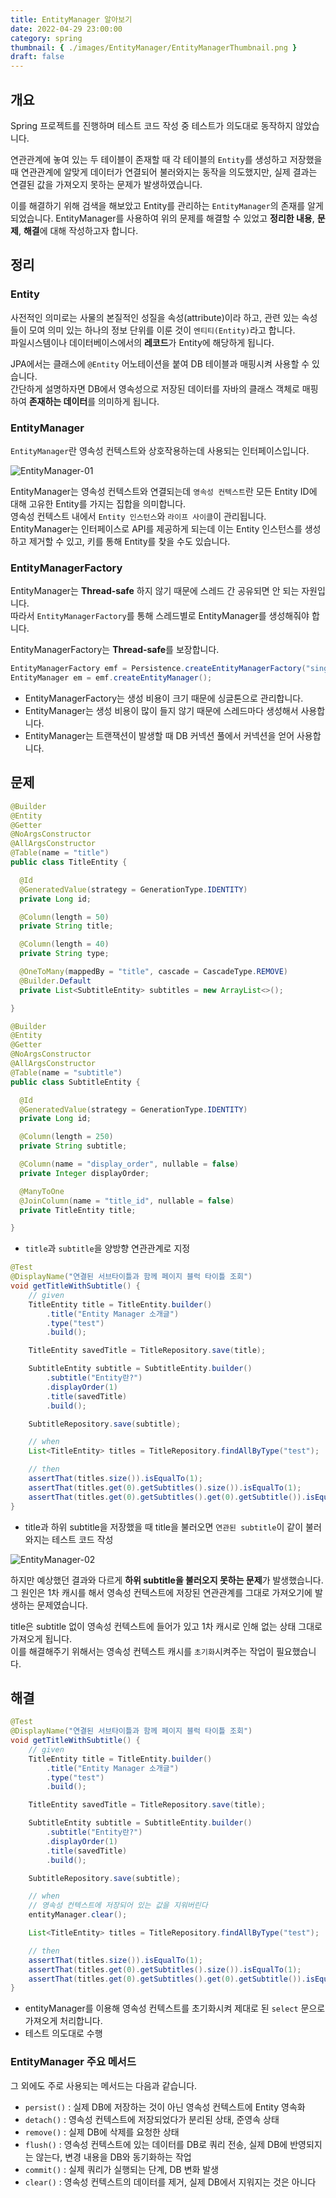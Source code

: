 ```yaml
---
title: EntityManager 알아보기
date: 2022-04-29 23:00:00
category: spring
thumbnail: { ./images/EntityManager/EntityManagerThumbnail.png }
draft: false
---
```


## 개요

Spring 프로젝트를 진행하며 테스트 코드 작성 중 테스트가 의도대로 동작하지 않았습니다.

연관관계에 놓여 있는 두 테이블이 존재할 때 각 테이블의 `Entity`를 생성하고 저장했을 때 연관관계에 알맞게 데이터가 연결되어 불러와지는 동작을 의도했지만, 실제 결과는 연결된 값을 가져오지 못하는 문제가 발생하였습니다.

이를 해결하기 위해 검색을 해보았고 Entity를 관리하는 `EntityManager`의 존재를 알게 되었습니다.
EntityManager를 사용하여 위의 문제를 해결할 수 있었고 **정리한 내용**, **문제**, **해결**에 대해 작성하고자 합니다.

## 정리

### Entity

사전적인 의미로는 사물의 본질적인 성질을 속성(attribute)이라 하고, 관련 있는 속성들이 모여 의미 있는 하나의 정보 단위를 이룬 것이 `엔티티(Entity)`라고 합니다.<br>
파일시스템이나 데이터베이스에서의 **레코드**가 Entity에 해당하게 됩니다.

JPA에서는 클래스에 `@Entity` 어노테이션을 붙여 DB 테이블과 매핑시켜 사용할 수 있습니다.<br>
간단하게 설명하자면 DB에서 영속성으로 저장된 데이터를 자바의 클래스 객체로 매핑하여 **존재하는 데이터**를 의미하게 됩니다.

### EntityManager

`EntityManager`란 영속성 컨텍스트와 상호작용하는데 사용되는 인터페이스입니다.

![EntityManager-01](./images/EntityManager/EntityManager-01.png)

EntityManager는 영속성 컨텍스트와 연결되는데 `영속성 컨텍스트`란 모든 Entity ID에 대해 고유한 Entity를 가지는 집합을 의미합니다.<br>
영속성 컨텍스트 내에서 `Entity 인스턴스`와 `라이프 사이클`이 관리됩니다.<br>
EntityManager는 인터페이스로 API를 제공하게 되는데 이는 Entity 인스턴스를 생성하고 제거할 수 있고, 키를 통해 Entity를 찾을 수도 있습니다.

### EntityManagerFactory

EntityManager는 **Thread-safe** 하지 않기 때문에 스레드 간 공유되면 안 되는 자원입니다.<br>
따라서 `EntityManagerFactory`를 통해 스레드별로 EntityManager를 생성해줘야 합니다.

EntityManagerFactory는 **Thread-safe**를 보장합니다.

```java
EntityManagerFactory emf = Persistence.createEntityManagerFactory("singleton");
EntityManager em = emf.createEntityManager();
```

- EntityManagerFactory는 생성 비용이 크기 때문에 싱글톤으로 관리합니다.
- EntityManager는 생성 비용이 많이 들지 않기 때문에 스레드마다 생성해서 사용합니다.
- EntityManager는 트랜잭션이 발생할 때 DB 커넥션 풀에서 커넥션을 얻어 사용합니다.

## 문제

```java
@Builder
@Entity
@Getter
@NoArgsConstructor
@AllArgsConstructor
@Table(name = "title")
public class TitleEntity {

  @Id
  @GeneratedValue(strategy = GenerationType.IDENTITY)
  private Long id;

  @Column(length = 50)
  private String title;

  @Column(length = 40)
  private String type;

  @OneToMany(mappedBy = "title", cascade = CascadeType.REMOVE)
  @Builder.Default
  private List<SubtitleEntity> subtitles = new ArrayList<>();

}
```

```java
@Builder
@Entity
@Getter
@NoArgsConstructor
@AllArgsConstructor
@Table(name = "subtitle")
public class SubtitleEntity {

  @Id
  @GeneratedValue(strategy = GenerationType.IDENTITY)
  private Long id;

  @Column(length = 250)
  private String subtitle;

  @Column(name = "display_order", nullable = false)
  private Integer displayOrder;

  @ManyToOne
  @JoinColumn(name = "title_id", nullable = false)
  private TitleEntity title;

}
```

- `title`과 `subtitle`을 양방향 연관관계로 지정

```java
@Test
@DisplayName("연결된 서브타이틀과 함께 페이지 블럭 타이틀 조회")
void getTitleWithSubtitle() {
    // given
    TitleEntity title = TitleEntity.builder()
        .title("Entity Manager 소개글")
        .type("test")
        .build();

    TitleEntity savedTitle = TitleRepository.save(title);

    SubtitleEntity subtitle = SubtitleEntity.builder()
        .subtitle("Entity란?")
        .displayOrder(1)
        .title(savedTitle)
        .build();

    SubtitleRepository.save(subtitle);

    // when
    List<TitleEntity> titles = TitleRepository.findAllByType("test");

    // then
    assertThat(titles.size()).isEqualTo(1);
    assertThat(titles.get(0).getSubtitles().size()).isEqualTo(1);
    assertThat(titles.get(0).getSubtitles().get(0).getSubtitle()).isEqualTo("Entity란?");
}
```

- title과 하위 subtitle을 저장했을 때 title을 불러오면 `연관된 subtitle`이 같이 불러와지는 테스트 코드 작성

![EntityManager-02](./images/EntityManager/EntityManager-02.png)

하지만 예상했던 결과와 다르게 **하위 subtitle을 불러오지 못하는 문제**가 발생했습니다.<br>
그 원인은 1차 캐시를 해서 영속성 컨텍스트에 저장된 연관관계를 그대로 가져오기에 발생하는 문제였습니다.

title은 subtitle 없이 영속성 컨텍스트에 들어가 있고 1차 캐시로 인해 없는 상태 그대로 가져오게 됩니다.<br>
이를 해결해주기 위해서는 영속성 컨텍스트 캐시를 `초기화`시켜주는 작업이 필요했습니다.

## 해결

```java
@Test
@DisplayName("연결된 서브타이틀과 함께 페이지 블럭 타이틀 조회")
void getTitleWithSubtitle() {
    // given
    TitleEntity title = TitleEntity.builder()
        .title("Entity Manager 소개글")
        .type("test")
        .build();

    TitleEntity savedTitle = TitleRepository.save(title);

    SubtitleEntity subtitle = SubtitleEntity.builder()
        .subtitle("Entity란?")
        .displayOrder(1)
        .title(savedTitle)
        .build();

    SubtitleRepository.save(subtitle);

    // when
    // 영속성 컨텍스트에 저장되어 있는 값을 지워버린다
    entityManager.clear();

    List<TitleEntity> titles = TitleRepository.findAllByType("test");

    // then
    assertThat(titles.size()).isEqualTo(1);
    assertThat(titles.get(0).getSubtitles().size()).isEqualTo(1);
    assertThat(titles.get(0).getSubtitles().get(0).getSubtitle()).isEqualTo("Entity란?");
}
```

- entityManager를 이용해 영속성 컨텍스트를 초기화시켜 제대로 된 `select` 문으로 가져오게 처리합니다.
- 테스트 의도대로 수행

### EntityManager 주요 메서드

그 외에도 주로 사용되는 메서드는 다음과 같습니다.

- `persist()` : 실제 DB에 저장하는 것이 아닌 영속성 컨텍스트에 Entity 영속화
- `detach()` : 영속성 컨텍스트에 저장되었다가 분리된 상태, 준영속 상태
- `remove()` : 실제 DB에 삭제를 요청한 상태
- `flush()` : 영속성 컨텍스트에 있는 데이터를 DB로 쿼리 전송, 실제 DB에 반영되지는 않는다, 변경 내용을 DB와 동기화하는 작업
- `commit()` : 실제 쿼리가 실행되는 단계, DB 변화 발생
- `clear()` : 영속성 컨텍스트의 데이터를 제거, 실제 DB에서 지워지는 것은 아니다

